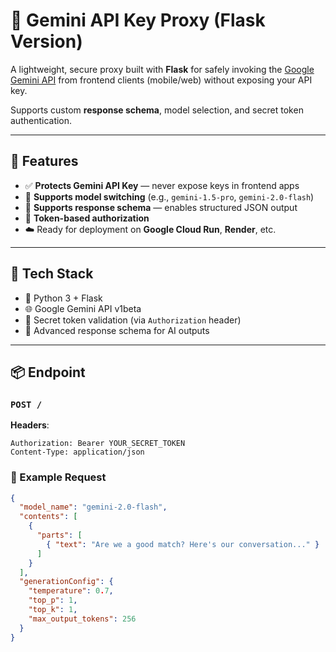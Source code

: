# 🔐 Gemini API Key Proxy (Flask Version)

A lightweight, secure proxy built with **Flask** for safely invoking the [Google Gemini API](https://ai.google.dev/) from frontend clients (mobile/web) without exposing your API key.

Supports custom **response schema**, model selection, and secret token authentication.

---

## 🚀 Features

- ✅ **Protects Gemini API Key** — never expose keys in frontend apps  
- 🔄 **Supports model switching** (e.g., `gemini-1.5-pro`, `gemini-2.0-flash`)  
- 🧩 **Supports response schema** — enables structured JSON output  
- 🔐 **Token-based authorization**  
- ☁️ Ready for deployment on **Google Cloud Run**, **Render**, etc.

---

## 🔧 Tech Stack

- 🧪 Python 3 + Flask
- 🌐 Google Gemini API v1beta
- 🔐 Secret token validation (via `Authorization` header)
- 🧠 Advanced response schema for AI outputs

---
## 📦 Endpoint

### `POST /`  
**Headers**:
```http
Authorization: Bearer YOUR_SECRET_TOKEN
Content-Type: application/json
```

### 📝 Example Request

```json
{
  "model_name": "gemini-2.0-flash",
  "contents": [
    {
      "parts": [
        { "text": "Are we a good match? Here's our conversation..." }
      ]
    }
  ],
  "generationConfig": {
    "temperature": 0.7,
    "top_p": 1,
    "top_k": 1,
    "max_output_tokens": 256
  }
}
```
